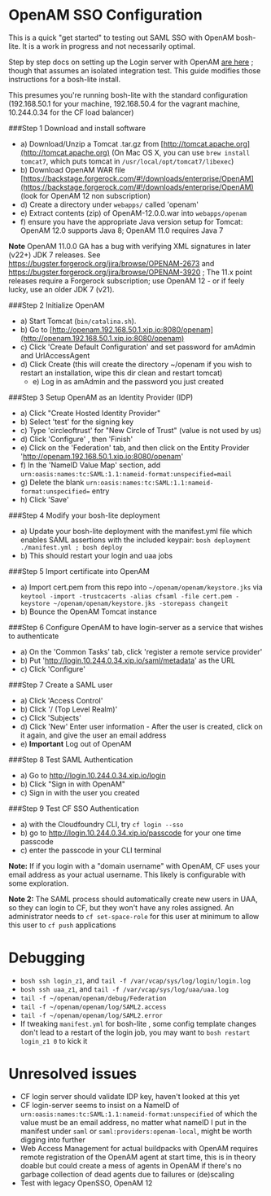 # OpenAM SSO Configuration

This is a quick "get started" to testing out SAML SSO with OpenAM bosh-lite.  It is a work in progress and not necessarily optimal.

Step by step docs on setting up the Login server with OpenAM [are here](https://github.com/cloudfoundry/login-server/blob/master/docs/OpenAM-README.md) ; though that assumes an isolated integration test.  This guide modifies those instructions for a bosh-lite install.

This presumes you're running bosh-lite with the standard configuration (192.168.50.1 for your machine, 192.168.50.4 for the vagrant machine, 10.244.0.34 for the CF load balancer)

###Step 1
Download and install software

- a) Download/Unzip a Tomcat .tar.gz from [http://tomcat.apache.org](http://tomcat.apache.org) (On Mac OS X, you can use `brew install tomcat7`, which puts tomcat in `/usr/local/opt/tomcat7/libexec`)
- b) Download OpenAM WAR file  [https://backstage.forgerock.com/#!/downloads/enterprise/OpenAM](https://backstage.forgerock.com/#!/downloads/enterprise/OpenAM) (look for OpenAM 12 non subscription)
- d) Create a directory under `webapps/` called 'openam'
- e) Extract contents (zip) of OpenAM-12.0.0.war into `webapps/openam`
- f) ensure you have the appropriate Java version setup for Tomcat:  OpenAM 12.0 supports Java 8; OpenAM 11.0 requires Java 7


**Note** OpenAM 11.0.0 GA has a bug with verifying XML signatures in later (v22+) JDK 7 releases.  See https://bugster.forgerock.org/jira/browse/OPENAM-2673 and https://bugster.forgerock.org/jira/browse/OPENAM-3920 ; The 11.x point releases require a Forgerock subscription; use OpenAM 12 - or if feely lucky, use an older JDK 7 (v21).


###Step 2
Initialize OpenAM

- a) Start Tomcat (`bin/catalina.sh`).
- b) Go to [http://openam.192.168.50.1.xip.io:8080/openam](http://openam.192.168.50.1.xip.io:8080/openam)
- c) Click 'Create Default Configuration' and set password for amAdmin and UrlAccessAgent
- d) Click Create
(this will create the directory ~/openam
  if you wish to restart an installation, wipe this dir clean and restart tomcat)
  - e) Log in as amAdmin and the password you just created

###Step 3
Setup OpenAM as an Identity Provider (IDP)

- a) Click "Create Hosted Identity Provider"
- b) Select 'test' for the signing key
- c) Type 'circleoftrust' for "New Circle of Trust" (value is not used by us)
- d) Click 'Configure'  , then 'Finish'
- e) Click on the 'Federation' tab, and then click on the Entity Provider 'http://openam.192.168.50.1.xip.io:8080/openam'
- f) In the 'NameID Value Map' section, add `urn:oasis:names:tc:SAML:1.1:nameid-format:unspecified=mail`
- g) Delete the blank `urn:oasis:names:tc:SAML:1.1:nameid-format:unspecified=` entry
- h) Click 'Save'

###Step 4
Modify your bosh-lite deployment
- a) Update your bosh-lite deployment with the manifest.yml file which enables SAML assertions with the included keypair:  `bosh deployment ./manifest.yml ; bosh deploy`
- b) This should restart your login and uaa jobs

###Step 5
Import certificate into OpenAM
- a) Import cert.pem from this repo into `~/openam/openam/keystore.jks` via `keytool -import -trustcacerts -alias cfsaml -file cert.pem -keystore ~/openam/openam/keystore.jks -storepass changeit`
- b) Bounce the OpenAM Tomcat instance

###Step 6
Configure OpenAM to have login-server as a service that wishes to authenticate

- a) On the 'Common Tasks' tab, click 'register a remote service provider'
- b) Put 'http://login.10.244.0.34.xip.io/saml/metadata' as the URL
- c) Click 'Configure'


###Step 7
Create a SAML user

- a) Click 'Access Control'
- b) Click '/ (Top Level Realm)'
- c) Click 'Subjects'
- d) Click 'New'
Enter user information -
After the user is created, click on it again, and give the user an email address
- e) **Important** Log out of OpenAM


###Step 8
Test SAML Authentication

- a) Go to http://login.10.244.0.34.xip.io/login
- b) Click "Sign in with OpenAM"
- c) Sign in with the user you created


###Step 9
Test CF SSO Authentication
- a) with the Cloudfoundry CLI, try `cf login --sso`
- b) go to http://login.10.244.0.34.xip.io/passcode for your one time passcode
- c) enter the passcode in your CLI terminal

**Note:**  If if you login with a "domain username" with OpenAM, CF uses your email address as your actual username.   This likely is configurable with some exploration.

**Note 2:** The SAML process should automatically create new users in UAA, so they can login to CF, but they won't have any roles assigned.   An administrator needs to `cf set-space-role` for this user at minimum to allow this user to `cf push` applications

# Debugging
- `bosh ssh login_z1`, and `tail -f /var/vcap/sys/log/login/login.log`
- `bosh ssh uaa_z1`, and `tail -f /var/vcap/sys/log/uaa/uaa.log`
- `tail -f ~/openam/openam/debug/Federation`
- `tail -f ~/openam/openam/log/SAML2.access`
- `tail -f ~/openam/openam/log/SAML2.error`
- If tweaking `manifest.yml` for bosh-lite , some config template changes don't lead to a restart of the login job, you may want to `bosh restart login_z1 0` to kick it

# Unresolved issues

* CF login server should validate IDP key, haven't looked at this yet
* CF login-server seems to insist on a NameID of  `urn:oasis:names:tc:SAML:1.1:nameid-format:unspecified` of which the value must be an email address, no matter what nameID I put in the manifest under `saml` or `saml:providers:openam-local`, might be worth digging into further
* Web Access Management for actual buildpacks with OpenAM requires remote registration of the OpenAM agent at start time, this is in theory doable but could create a mess of agents in OpenAM if there's no garbage collection of dead agents due to failures or (de)scaling
* Test with legacy OpenSSO, OpenAM 12

